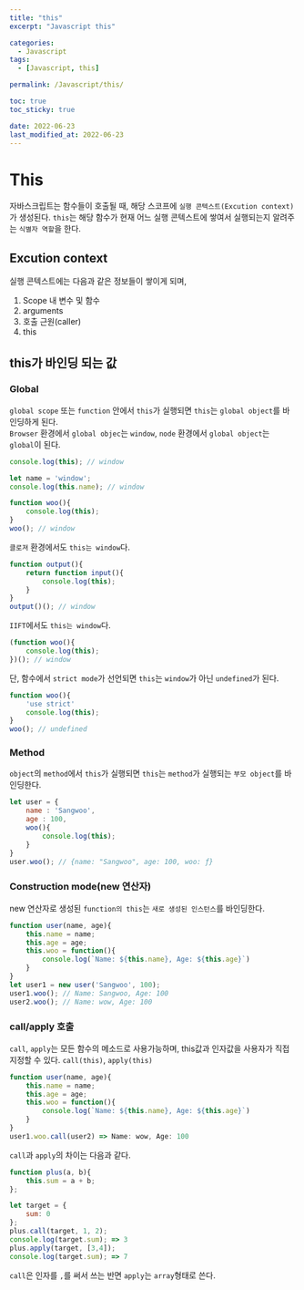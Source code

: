 ```yaml
---
title: "this"
excerpt: "Javascript this"

categories:
  - Javascript
tags:
  - [Javascript, this]

permalink: /Javascript/this/

toc: true
toc_sticky: true

date: 2022-06-23
last_modified_at: 2022-06-23
---
```


# This

자바스크립트는 함수들이 호출될 때, 해당 스코프에 `실행 콘텍스트(Excution context)`가 생성된다.
`this`는 해당 함수가 현재 어느 실행 콘텍스트에 쌓여서 실행되는지 알려주는 `식별자 역할`을 한다.

## Excution context

실행 콘텍스트에는 다음과 같은 정보들이 쌓이게 되며,

1. Scope 내 변수 및 함수
2. arguments
3. 호출 근원(caller)
4. this

## this가 바인딩 되는 값

### Global

`global scope` 또는 `function` 안에서 `this`가 실행되면 `this`는 `global object`를 바인딩하게 된다.  
`Browser` 환경에서 `global objec`는 `window`, 
`node` 환경에서 `global object`는 `global`이 된다.

```javascript
console.log(this); // window
```

```javascript
let name = 'window';
console.log(this.name); // window
```

```javascript
function woo(){
    console.log(this);
}
woo(); // window
```

`클로져` 환경에서도 `this는 window`다.

```javascript
function output(){
    return function input(){
        console.log(this);
    }
}
output()(); // window
```

`IIFT`에서도 `this는 window`다.

```javascript
(function woo(){
    console.log(this);
})(); // window
```

단, 함수에서 `strict mode`가 선언되면 `this`는 `window`가 아닌 `undefined`가 된다.

```javascript
function woo(){
    'use strict'
    console.log(this);
}
woo(); // undefined
```

### Method

`object`의 `method`에서 `this`가 실행되면 `this`는 `method`가 실행되는 `부모 object`를 바인딩한다.

```javascript
let user = {
    name : 'Sangwoo',
    age : 100,
    woo(){
        console.log(this);
    }
}
user.woo(); // {name: "Sangwoo", age: 100, woo: ƒ}
```

### Construction mode(new 연산자)

new 연산자로 생성된 `function의 this`는 `새로 생성된 인스턴스`를 바인딩한다.

```javascript
function user(name, age){
    this.name = name;
    this.age = age;
    this.woo = function(){
        console.log(`Name: ${this.name}, Age: ${this.age}`)
    }
}
let user1 = new user('Sangwoo', 100);
user1.woo(); // Name: Sangwoo, Age: 100
user2.woo(); // Name: wow, Age: 100
```

### call/apply 호출

`call`, `apply`는 모든 함수의 메소드로 사용가능하며, this값과 인자값을 사용자가 직접 지정할 수 있다.
`call(this)`, `apply(this)`

```javascript
function user(name, age){
    this.name = name;
    this.age = age;
    this.woo = function(){
        console.log(`Name: ${this.name}, Age: ${this.age}`)
    }
}
user1.woo.call(user2) => Name: wow, Age: 100
```

`call`과 `apply`의 차이는 다음과 같다.

```javascript
function plus(a, b){
	this.sum = a + b;
};

let target = {
	sum: 0
};
plus.call(target, 1, 2);
console.log(target.sum); => 3
plus.apply(target, [3,4]);
console.log(target.sum); => 7
```

`call`은 인자를 `,`를 써서 쓰는 반면 `apply`는 `array`형태로 쓴다.
